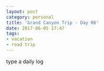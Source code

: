 ```yaml
---
layout: post
category: personal
title: 'Grand Canyon Trip - Day 06'
date: 2017-06-05 17:47
tags:
- vacation
- road trip
---
```


type a daily log